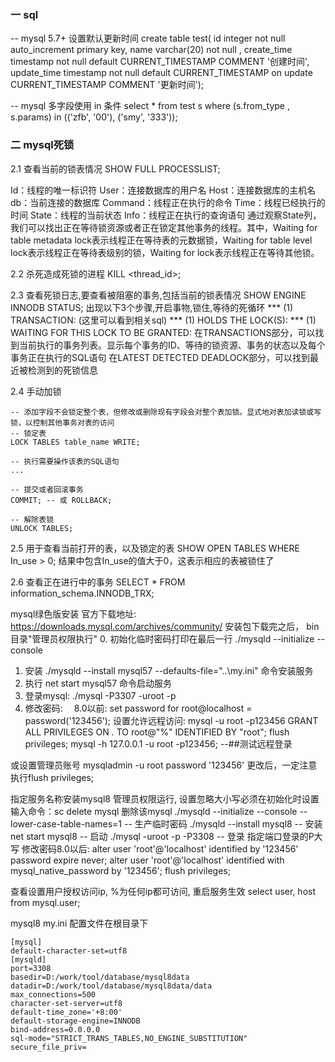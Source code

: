 ### 一 sql
-- mysql 5.7+ 设置默认更新时间
create table test(
id integer not null auto_increment primary key,
name varchar(20) not null ,
create_time timestamp not null default CURRENT_TIMESTAMP COMMENT '创建时间',
update_time timestamp not null default CURRENT_TIMESTAMP on update CURRENT_TIMESTAMP COMMENT '更新时间');

-- mysql 多字段使用 in 条件
select * from test s where (s.from_type , s.params) in (('zfb', '00'), ('smy', '333'));

### 二 mysql死锁
2.1 查看当前的锁表情况
SHOW FULL PROCESSLIST;

Id：线程的唯一标识符
User：连接数据库的用户名
Host：连接数据库的主机名
db：当前连接的数据库
Command：线程正在执行的命令
Time：线程已经执行的时间
State：线程的当前状态
Info：线程正在执行的查询语句
通过观察State列，我们可以找出正在等待锁资源或者正在锁定其他事务的线程。其中，Waiting for table metadata lock表示线程正在等待表的元数据锁，Waiting for table level lock表示线程正在等待表级别的锁，Waiting for lock表示线程正在等待其他锁。

2.2 杀死造成死锁的进程
KILL <thread_id>;

2.3 查看死锁日志,要查看被阻塞的事务,包括当前的锁表情况
SHOW ENGINE INNODB STATUS;
出现以下3个步骤,开启事物,锁住,等待的死循环
*** (1) TRANSACTION: (这里可以看到相关sql)
*** (1) HOLDS THE LOCK(S):
*** (1) WAITING FOR THIS LOCK TO BE GRANTED:
在TRANSACTIONS部分，可以找到当前执行的事务列表。显示每个事务的ID、等待的锁资源、事务的状态以及每个事务正在执行的SQL语句
在LATEST DETECTED DEADLOCK部分，可以找到最近被检测到的死锁信息

2.4 手动加锁
```$xslt
-- 添加字段不会锁定整个表，但修改或删除现有字段会对整个表加锁。显式地对表加读锁或写锁，以控制其他事务对表的访问
-- 锁定表
LOCK TABLES table_name WRITE;

-- 执行需要操作该表的SQL语句
...

-- 提交或者回滚事务
COMMIT; -- 或 ROLLBACK;

-- 解除表锁
UNLOCK TABLES;
```

2.5 用于查看当前打开的表，以及锁定的表
SHOW OPEN TABLES WHERE In_use > 0;
结果中包含In_use的值大于0，这表示相应的表被锁住了

2.6 查看正在进行中的事务
SELECT * FROM information_schema.INNODB_TRX;

mysql绿色版安装
官方下载地址: https://downloads.mysql.com/archives/community/
安装包下载完之后，
bin目录"管理员权限执行"
0. 初始化临时密码打印在最后一行 ./mysqld --initialize --console
1. 安装 ./mysqld --install mysql57 --defaults-file="..\my.ini" 命令安装服务
2. 执行 net start mysql57 命令启动服务
3. 登录mysql: ./mysql -P3307 -uroot -p
4. 修改密码:　
8.0以前: set password for root@localhost = password('123456');
设置允许远程访问:
mysql -u root -p123456
GRANT ALL PRIVILEGES ON *.* TO root@"%" IDENTIFIED BY "root";
flush privileges;
mysql -h 127.0.0.1 -u root -p123456;   --##测试远程登录

或设置管理员账号 mysqladmin -u root password '123456'
更改后，一定注意执行flush privileges;


指定服务名称安装mysql8 管理员权限运行, 设置忽略大小写必须在初始化时设置
输入命令：sc delete mysql 删除该mysql
./mysqld --initialize --console --lower-case-table-names=1   -- 生产临时密码
./mysqld --install mysql8  -- 安装
net start mysql8  -- 启动
./mysql -uroot -p -P3308 -- 登录 指定端口登录的P大写
修改密码8.0以后:
alter user 'root'@'localhost' identified by '123456' password expire never;
alter user 'root'@'localhost' identified with mysql_native_password by '123456';
flush privileges;

查看设置用户授权访问ip, %为任何ip都可访问, 重启服务生效
select user, host from mysql.user;


mysql8 my.ini 配置文件在根目录下 
```aidl
[mysql]
default-character-set=utf8
[mysqld]
port=3308
basedir=D:/work/tool/database/mysql8data
datadir=D:/work/tool/database/mysql8data/data
max_connections=500
character-set-server=utf8
default-time_zone='+8:00'
default-storage-engine=INNODB
bind-address=0.0.0.0
sql-mode="STRICT_TRANS_TABLES,NO_ENGINE_SUBSTITUTION"
secure_file_priv=
```

